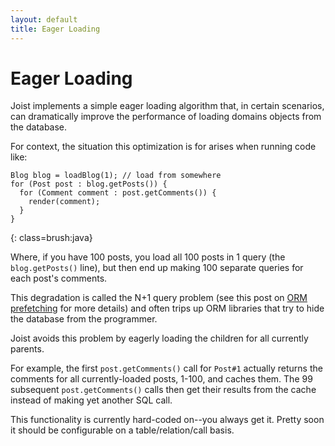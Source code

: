 ```yaml
---
layout: default
title: Eager Loading
---
```


Eager Loading
=============

Joist implements a simple eager loading algorithm that, in certain scenarios, can dramatically improve the performance of loading domains objects from the database.

For context, the situation this optimization is for arises when running code like:

    Blog blog = loadBlog(1); // load from somewhere
    for (Post post : blog.getPosts()) {
      for (Comment comment : post.getComments()) {
        render(comment);
      }
    }
{: class=brush:java}

Where, if you have 100 posts, you load all 100 posts in 1 query (the `blog.getPosts()` line), but then end up making 100 separate queries for each post's comments.

This degradation is called the N+1 query problem (see this post on [ORM prefetching](http://www.draconianoverlord.com/2010/07/16/orm-prefetching.html) for more details) and often trips up ORM libraries that try to hide the database from the programmer.

Joist avoids this problem by eagerly loading the children for all currently parents.

For example, the first `post.getComments()` call for `Post#1` actually returns the comments for all currently-loaded posts, 1-100, and caches them. The 99 subsequent `post.getComments()` calls then get their results from the cache instead of making yet another SQL call.

This functionality is currently hard-coded on--you always get it. Pretty soon it should be configurable on a table/relation/call basis.


